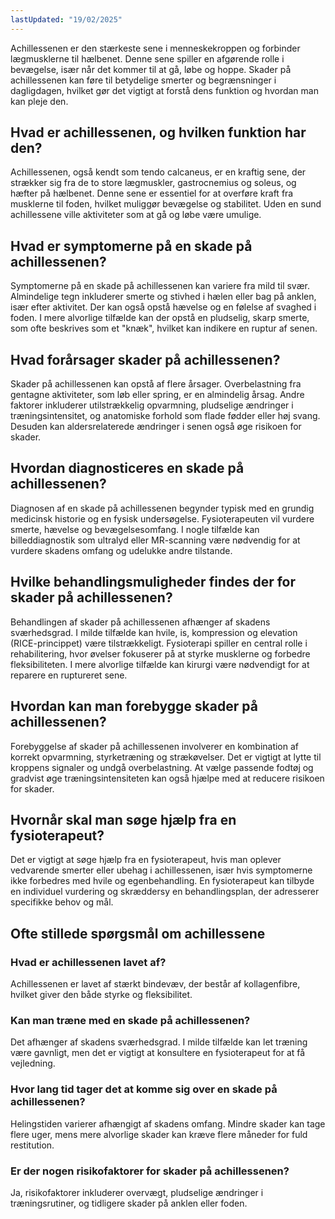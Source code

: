 ```yaml
---
lastUpdated: "19/02/2025"
---
```


Achillessenen er den stærkeste sene i menneskekroppen og forbinder lægmusklerne til hælbenet. Denne sene spiller en afgørende rolle i bevægelse, især når det kommer til at gå, løbe og hoppe. Skader på achillessenen kan føre til betydelige smerter og begrænsninger i dagligdagen, hvilket gør det vigtigt at forstå dens funktion og hvordan man kan pleje den.

## Hvad er achillessenen, og hvilken funktion har den?

Achillessenen, også kendt som tendo calcaneus, er en kraftig sene, der strækker sig fra de to store lægmuskler, gastrocnemius og soleus, og hæfter på hælbenet. Denne sene er essentiel for at overføre kraft fra musklerne til foden, hvilket muliggør bevægelse og stabilitet. Uden en sund achillessene ville aktiviteter som at gå og løbe være umulige.

## Hvad er symptomerne på en skade på achillessenen?

Symptomerne på en skade på achillessenen kan variere fra mild til svær. Almindelige tegn inkluderer smerte og stivhed i hælen eller bag på anklen, især efter aktivitet. Der kan også opstå hævelse og en følelse af svaghed i foden. I mere alvorlige tilfælde kan der opstå en pludselig, skarp smerte, som ofte beskrives som et "knæk", hvilket kan indikere en ruptur af senen.

## Hvad forårsager skader på achillessenen?

Skader på achillessenen kan opstå af flere årsager. Overbelastning fra gentagne aktiviteter, som løb eller spring, er en almindelig årsag. Andre faktorer inkluderer utilstrækkelig opvarmning, pludselige ændringer i træningsintensitet, og anatomiske forhold som flade fødder eller høj svang. Desuden kan aldersrelaterede ændringer i senen også øge risikoen for skader.

## Hvordan diagnosticeres en skade på achillessenen?

Diagnosen af en skade på achillessenen begynder typisk med en grundig medicinsk historie og en fysisk undersøgelse. Fysioterapeuten vil vurdere smerte, hævelse og bevægelsesomfang. I nogle tilfælde kan billeddiagnostik som ultralyd eller MR-scanning være nødvendig for at vurdere skadens omfang og udelukke andre tilstande.

## Hvilke behandlingsmuligheder findes der for skader på achillessenen?

Behandlingen af skader på achillessenen afhænger af skadens sværhedsgrad. I milde tilfælde kan hvile, is, kompression og elevation (RICE-princippet) være tilstrækkeligt. Fysioterapi spiller en central rolle i rehabilitering, hvor øvelser fokuserer på at styrke musklerne og forbedre fleksibiliteten. I mere alvorlige tilfælde kan kirurgi være nødvendigt for at reparere en ruptureret sene.

## Hvordan kan man forebygge skader på achillessenen?

Forebyggelse af skader på achillessenen involverer en kombination af korrekt opvarmning, styrketræning og strækøvelser. Det er vigtigt at lytte til kroppens signaler og undgå overbelastning. At vælge passende fodtøj og gradvist øge træningsintensiteten kan også hjælpe med at reducere risikoen for skader.

## Hvornår skal man søge hjælp fra en fysioterapeut?

Det er vigtigt at søge hjælp fra en fysioterapeut, hvis man oplever vedvarende smerter eller ubehag i achillessenen, især hvis symptomerne ikke forbedres med hvile og egenbehandling. En fysioterapeut kan tilbyde en individuel vurdering og skræddersy en behandlingsplan, der adresserer specifikke behov og mål.

## Ofte stillede spørgsmål om achillessene

### Hvad er achillessenen lavet af?

Achillessenen er lavet af stærkt bindevæv, der består af kollagenfibre, hvilket giver den både styrke og fleksibilitet.

### Kan man træne med en skade på achillessenen?

Det afhænger af skadens sværhedsgrad. I milde tilfælde kan let træning være gavnligt, men det er vigtigt at konsultere en fysioterapeut for at få vejledning.

### Hvor lang tid tager det at komme sig over en skade på achillessenen?

Helingstiden varierer afhængigt af skadens omfang. Mindre skader kan tage flere uger, mens mere alvorlige skader kan kræve flere måneder for fuld restitution.

### Er der nogen risikofaktorer for skader på achillessenen?

Ja, risikofaktorer inkluderer overvægt, pludselige ændringer i træningsrutiner, og tidligere skader på anklen eller foden.
